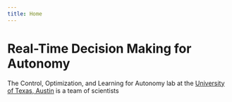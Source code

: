 ```yaml
---
title: Home
---
```


# Real-Time Decision Making for Autonomy


The Control, Optimization, and Learning for Autonomy lab at the [University of Texas, Austin](https://www.ae.utexas.edu) is a team of scientists 





<!-- section break -->

<!-- section full -->

